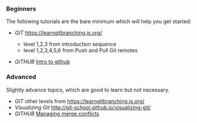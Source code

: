 ### Beginners

The following tutorials are the bare minimum which will help you get started:

- _GIT_ https://learngitbranching.js.org/
  - level 1,2,3 from introduction sequence
  - level 1,2,3,4,5,6 from Push and Pull Git remotes

- _GITHUB_ [Intro to github](https://lab.github.com/courses/introduction-to-github)

### Advanced

Slightly advance topics, which are good to learn but not necessary.

- _GIT_ other levels from https://learngitbranching.js.org/
- _Visualizing Git_ http://git-school.github.io/visualizing-git/
- _GITHUB_ [Managing merge conflicts](https://lab.github.com/courses/managing-merge-conflicts)
